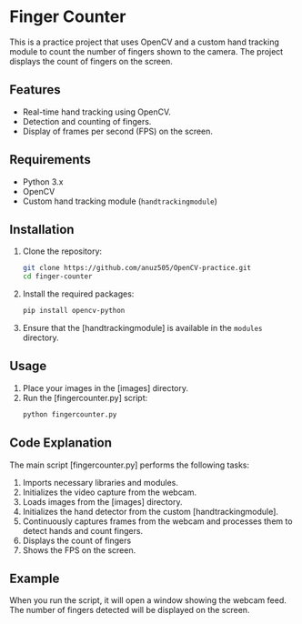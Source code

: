 # Finger Counter

This is a practice project that uses OpenCV and a custom hand tracking module to count the number of fingers shown to the camera. The project displays the count of fingers on the screen.

## Features

- Real-time hand tracking using OpenCV.
- Detection and counting of fingers.
- Display of frames per second (FPS) on the screen.

## Requirements

- Python 3.x
- OpenCV
- Custom hand tracking module (`handtrackingmodule`)

## Installation

1. Clone the repository:

   ```sh
   git clone https://github.com/anuz505/OpenCV-practice.git
   cd finger-counter
   ```

2. Install the required packages:

   ```sh
   pip install opencv-python
   ```

3. Ensure that the [handtrackingmodule] is available in the `modules` directory.

## Usage

1. Place your images in the [images] directory.
2. Run the [fingercounter.py] script:
   ```sh
   python fingercounter.py
   ```

## Code Explanation

The main script [fingercounter.py] performs the following tasks:

1. Imports necessary libraries and modules.
2. Initializes the video capture from the webcam.
3. Loads images from the [images] directory.
4. Initializes the hand detector from the custom [handtrackingmodule].
5. Continuously captures frames from the webcam and processes them to detect hands and count fingers.
6. Displays the count of fingers
7. Shows the FPS on the screen.

## Example

When you run the script, it will open a window showing the webcam feed. The number of fingers detected will be displayed on the screen.
